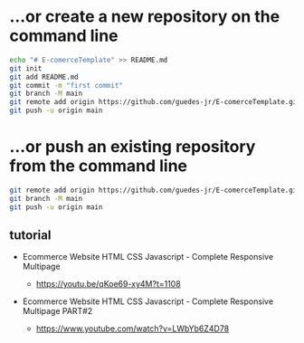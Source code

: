 # …or create a new repository on the command line

```sh
echo "# E-comerceTemplate" >> README.md
git init
git add README.md
git commit -m "first commit"
git branch -M main
git remote add origin https://github.com/guedes-jr/E-comerceTemplate.git
git push -u origin main
```

# …or push an existing repository from the command line

```sh
git remote add origin https://github.com/guedes-jr/E-comerceTemplate.git
git branch -M main
git push -u origin main
```

## tutorial
- Ecommerce Website HTML CSS Javascript - Complete Responsive Multipage
    - https://youtu.be/qKoe69-xy4M?t=1108

- Ecommerce Website HTML CSS Javascript - Complete Responsive Multipage PART#2
    - https://www.youtube.com/watch?v=LWbYb6Z4D78
